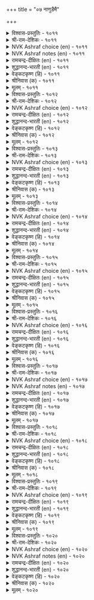 +++
title = "०७ नाणुडैमै"

+++

<details><summary>विश्वास-प्रस्तुतिः - १०११</summary>

करुमत्ताल् नाणुदल् नाणुन् दिरुनुदल्  
नल्लवर् नाणुप् पिऱ। १०११  
</details>

<details><summary>श्री-राम-देशिकः - १०११</summary>

अधिकारः १०२. लज्जशीलता  
अकृत्यकरणोत्पन्नलज्जा लज्जेति कथ्यते ।  
नारीणां सहजा लज्जा ततो भिन्नैव दृश्यते ॥ १०११॥
</details>

<details><summary>NVK Ashraf choice (en) - १०११</summary>

१०११  
Real shyness is to shy away from shameful acts.  
The rest are like shyness of pretty women.  
(N.V.K. Ashraf)  
</details>

<details><summary>NVK Ashraf notes (en) - १०११</summary>

१०११. An alternate translation given by (J. Narayanaswamy) will explain this better: “Sense of shame to harmful acts and the blushing of pretty faces in modesty, are not the same”.
</details>

<details><summary>रामचन्द्र-दीक्षितः (en) - १०११</summary>

1011 karumattāl nāṇutal nāṇut tirunutal  
nallavar nāṇup piṟa.

1011\. True modesty shrinks from littleness. All other forms of modesty are womanish.  
</details>

<details><summary>शुद्धानन्द-भारती (en) - १०११</summary>

1\. கருமத்தால் நாணுதல் நாணுத்; திருநுதல்  
நல்லவர் நாணுப் பிற.  
To shrink from evil deed is shame  
The rest is blush of fair-faced dame.        1011  
</details>

<details><summary>वेङ्कटकृष्ण (हि) - १०११</summary>

1011
लज्जित होना कर्म से, लज्जा रही बतौर ।  
सुमुखी कुलांगना-सुलभ, लज्जा है कुछ और ॥
</details>

<details><summary>श्रीनिवास (क) - १०११</summary>

1011. तानु माडिद हेय कार्यगळिगागि नाचुवुदे विनयवन्तिकॆयॆनिसुवुदु; अदल्लदॆ सुन्दराङ्गनॆयर
(स्वाभाविक) बाचिकॆयु बेरॆ बगॆयदु.

</details>

<details><summary>मूलम् - १०११</summary>

करुमत्ताल् नाणुदल् नाणुन् दिरुनुदल्  
नल्लवर् नाणुप् पिऱ। १०११  
</details>

<details><summary>विश्वास-प्रस्तुतिः - १०१२</summary>

ऊणुडै ऎच्चम् उयिर्क्कॆल्लाम् वेऱल्ल  
नाणुडैमै मान्दर् सिऱप्पु। १०१२  
</details>

<details><summary>श्री-राम-देशिकः - १०१२</summary>

अन्नं वस्त्रं तथान्यानि समानि स्युर्नृणां भुवि ।  
सतां लज्जाविशिष्टत्वं विशेषगुण उच्यते ॥ १०१२॥
</details>

<details><summary>NVK Ashraf choice (en) - १०१२</summary>

१०१२  
Food, clothing and the rest are common to all.  
Distinction comes from sensitivity to shame. *  
(P.S. Sundaram)  
</details>

<details><summary>रामचन्द्र-दीक्षितः (en) - १०१२</summary>

1012 ūṇuṭai eccam uyirkkellām vēṟalla  
nāṇuṭaimai māntar ciṟappu.

1012\. Common to all human beings are food and clothing and other necessaries of life. But what distinguishes them is modesty.  
</details>

<details><summary>शुद्धानन्द-भारती (en) - १०१२</summary>

2\. ஊணுடை எச்சம் உயிர்க்கெல்லாம் வேறல்ல  
நாணுடைமை மாந்தர் சிறப்பு.  
Food, dress and such are one for all  
Modesty marks the higher soul.        1012  
</details>

<details><summary>वेङ्कटकृष्ण (हि) - १०१२</summary>

1012
अन्न वस्त्र इत्यादि हैं, सब के लिये समान ।  
सज्जन की है श्रेष्ठता, होना लज्जावान ॥
</details>

<details><summary>श्रीनिवास (क) - १०१२</summary>

1012. ऊट, बट्टॆ मिक्कॆल्लवुगळू जीविगळिगॆल्ल सामान्यवाद गुण; आदरॆ विनयवन्तिकॆयन्नु गळिसुवुदु सद्गुणवुळ्ळ
मानवर विशिष्ट गुण.

</details>

<details><summary>मूलम् - १०१२</summary>

ऊणुडै ऎच्चम् उयिर्क्कॆल्लाम् वेऱल्ल  
नाणुडैमै मान्दर् सिऱप्पु। १०१२  
</details>

<details><summary>विश्वास-प्रस्तुतिः - १०१३</summary>

ऊऩैक् कुऱित्त उयिरॆल्लाम् नाण्ऎऩ्ऩुम्  
नऩ्मै कुऱित्तदु साल्बु। १०१३  
</details>

<details><summary>श्री-राम-देशिकः - १०१३</summary>

यथा शरीरमालम्ब्य वर्तन्ते जीवराशयः ।  
लज्जामाश्रित्य वर्तेत् महत्वाख्यगुणस्तथा ॥ १०१३॥
</details>

<details><summary>NVK Ashraf choice (en) - १०१३</summary>

१०१३  
All souls abide in the body  
And the goodness called modesty in perfection.  
(N.V.K. Ashraf)  
</details>

<details><summary>रामचन्द्र-दीक्षितः (en) - १०१३</summary>

1013 ūṉaik kuṟitta uyirellām nāṇeṉṉum  
naṉmai kuṟittatu cālpu.

1013\. Man clings to his body. The noble clings to modesty.  
</details>

<details><summary>शुद्धानन्द-भारती (en) - १०१३</summary>

3\. ஊனைக் குறித்த உயிரெல்லாம் நாண்என்னும்  
நன்மை குறித்தது சால்பு.  
All lives have their lodge in flesh  
Perfection has its home in blush.        1013  
</details>

<details><summary>वेङ्कटकृष्ण (हि) - १०१३</summary>

1013
सभी प्राणियों के लिये, आश्रय तो है देह ।  
रखती है गुण-पूर्णता, लज्जा का शुभ गेह ॥
</details>

<details><summary>श्रीनिवास (क) - १०१३</summary>

1013. ऎल्ला जीविगळिगू मांस मज्जॆगळिन्द कूडिद शरीरवे नॆलॆयागिरुवन्तॆ, सज्जनिकॆगॆ नाचिकॆयॆन्नुव
नम्रगुणवे नॆलॆयागिरुवुदु.

</details>

<details><summary>मूलम् - १०१३</summary>

ऊऩैक् कुऱित्त उयिरॆल्लाम् नाण्ऎऩ्ऩुम्  
नऩ्मै कुऱित्तदु साल्बु। १०१३  
</details>

<details><summary>विश्वास-प्रस्तुतिः - १०१४</summary>

अणिअऩ्ऱो नाणुडैमै साऩ्ऱोर्क्कु अह्दिऩ्ऱेल्  
पिणिअऩ्ऱो पीडु नडै। १०१४  
</details>

<details><summary>श्री-राम-देशिकः - १०१४</summary>

लज्जैवाभरणं लोके गुणज्ञानां महात्मनाम् ।  
गभीरगमनं तेषां लज्जाभावे न शोभते ॥ १०१४॥
</details>

<details><summary>NVK Ashraf choice (en) - १०१४</summary>

१०१४  
Is not modesty the jewel of the great,  
And without it a curse for their pride and demeanor? *  
(Satguru Subramuniyaswami), (N.V.K. Ashraf)  
</details>

<details><summary>रामचन्द्र-दीक्षितः (en) - १०१४</summary>

1014 aṇiyaṉṟō nāṇuṭaimai cāṉṟōrkku aḵtiṉṟēl  
piṇiyaṉṟō pīṭu naṭai.

1014\. Disgraceful is the painted pomp of the life of the immodest.  
</details>

<details><summary>शुद्धानन्द-भारती (en) - १०१४</summary>

4\. அணிஅன்றோ நாணுடைமை சான்றோர்க்கு அஃதின்றேல்  
பிணிஅன்றோ பீடு நடை.  
Shame is the jewel of dignity  
Shameless swagger is vanity.        1014  
</details>

<details><summary>वेङ्कटकृष्ण (हि) - १०१४</summary>

1014
भूषण महानुभाव का, क्या नहिं लज्जा-भाव ।  
उसके बिन गंभीर गति, क्या नहिं रोग-तनाव ॥
</details>

<details><summary>श्रीनिवास (क) - १०१४</summary>

1014. सज्जनरिगॆ विनयवन्तिकॆ ऎन्नुवुदु ऒन्दु अलङ्कारवल्लवे? आ अलङ्कारविल्लदॆ होदल्लि दॊड्ड रीतिय
नडॆयु ऒन्दु कुत्तु (रोग) ऎनिसिकॊळ्ळुवुदिल्लवॆ?

</details>

<details><summary>मूलम् - १०१४</summary>

अणिअऩ्ऱो नाणुडैमै साऩ्ऱोर्क्कु अह्दिऩ्ऱेल्  
पिणिअऩ्ऱो पीडु नडै। १०१४  
</details>

<details><summary>विश्वास-प्रस्तुतिः - १०१५</summary>

पिऱर्बऴियुम् तम्बऴियुम् नाणुवार् नाणुक्कु  
उऱैबदि ऎऩ्ऩुम् उलगु। १०१५  
</details>

<details><summary>श्री-राम-देशिकः - १०१५</summary>

अन्यैः प्राप्तापवादं च स्वेन प्राप्तमभूदिति ।  
मत्वा यो लज्जते लज्जास्थानं तं मन्यते जनः ॥ १०१५॥
</details>

<details><summary>NVK Ashraf choice (en) - १०१५</summary>

१०१५  
To the world, the sense of shame resides in them  
Who blush for their and others’ blame. *  
( Shuddhananda Bharatiar)  
</details>

<details><summary>रामचन्द्र-दीक्षितः (en) - १०१५</summary>

1015 piṟarpaḻiyum tampaḻipōl nāṇuvār nāṇukku  
uṟaipati eṉṉum ulaku.

1015\. The world finds the very abode of modesty in one who dreads one’s infamy and that of others.  
</details>

<details><summary>शुद्धानन्द-भारती (en) - १०१५</summary>

5\. பிறர்பழியும் தம்பழியும் நாணுவார் நாணுக்கு  
உறைபதி என்னும் உலகு.  
In them resides the sense of shame  
Who blush for their and other's blame.        1015  
</details>

<details><summary>वेङ्कटकृष्ण (हि) - १०१५</summary>

1015
लज्जित है, जो देख निज, तथा पराया दोष ।  
उनको कहता है जगत, ‘यह लज्जा का कोष’ ॥
</details>

<details><summary>श्रीनिवास (क) - १०१५</summary>

1015. इतरर मेलिन निन्दॆगागली, तम्म मेलिन निन्दॆगागली नाचिकॊळ्ळुव स्वभाववुळ्ळवरन्नु विनयवन्तिकॆय
आवासस्थानवागिरुवरॆन्दु लोकवु हेळुत्तदॆ.

</details>

<details><summary>मूलम् - १०१५</summary>

पिऱर्बऴियुम् तम्बऴियुम् नाणुवार् नाणुक्कु  
उऱैबदि ऎऩ्ऩुम् उलगु। १०१५  
</details>

<details><summary>विश्वास-प्रस्तुतिः - १०१६</summary>

नाण्वेलि कॊळ्ळादु मऩ्ऩो वियऩ्ञालम्  
पेणलर् मेला यवर्। १०१६  
</details>

<details><summary>श्री-राम-देशिकः - १०१६</summary>

निजात्मरक्षणोपायलज्जामप्राप्य सज्जनाः ।  
विपुलां पृथिवीं चापि लब्धुं नेच्छन्ति सर्वदा ॥ १०१६॥
</details>

<details><summary>NVK Ashraf choice (en) - १०१६</summary>

१०१६  
The great would rather defend with modesty's barricade  
Than breach it to acquire the vast world. *  
(Satguru Subramuniyaswami)  
</details>

<details><summary>रामचन्द्र-दीक्षितः (en) - १०१६</summary>

1016 nāṇvēli koḷḷātu maṉṉō viyaṉñālam  
pēṇalar mēlā yavar.

1016\. The great prefer modesty to the riches of the world.  
</details>

<details><summary>शुद्धानन्द-भारती (en) - १०१६</summary>

6\. நாண்வேலி கொள்ளாது மன்னோ வியன்ஞாலம்  
பேணலர் மேலா யவர்.  
The great refuse the wonder-world  
Without modesty's hedge and shield.        1016  
</details>

<details><summary>वेङ्कटकृष्ण (हि) - १०१६</summary>

1016
लज्जा को घेरा किये, बिना सुरक्षण-योग ।  
चाहेंगे नहिं श्रेष्ठ जन, विस्तृत जग का भोग ॥
</details>

<details><summary>श्रीनिवास (क) - १०१६</summary>

1016. विनयवन्तिकॆयॆम्ब बेलियन्नु तम्म सुत्त हाकिकॊळ्ळदॆ, मेलादवरु (दॊड्डवरु) ई विशालवाद
प्रपञ्चदल्लि बालुवॆ नडॆसलु इच्चिसुवुदिल्ल.

</details>

<details><summary>मूलम् - १०१६</summary>

नाण्वेलि कॊळ्ळादु मऩ्ऩो वियऩ्ञालम्  
पेणलर् मेला यवर्। १०१६  
</details>

<details><summary>विश्वास-प्रस्तुतिः - १०१७</summary>

नाणाल् उयिरैत् तुऱप्पर् उयिर्प्पॊरुट्टाल्  
नाण्दुऱवार् नाणाळ् पवर्। १०१७  
</details>

<details><summary>श्री-राम-देशिकः - १०१७</summary>

लज्जायुता नराः प्राणान् लज्जार्थं विसृजन्त्यपि ।  
प्राणरक्षाकृते लज्जां न मुञ्चन्ति कदापि ते ॥ १०१७॥
</details>

<details><summary>NVK Ashraf choice (en) - १०१७</summary>

१०१७  
Men of honour give up life for honour’s sake,  
But never abandon honour to save life. *  
(C. Rajagopalachari)  
</details>

<details><summary>NVK Ashraf notes (en) - १०१७</summary>

१०१७. Compare with ९६२. “Those who desire fame with honour will not sacrifice honour for fame” – (P.S. Sundaram)
</details>

<details><summary>रामचन्द्र-दीक्षितः (en) - १०१७</summary>

1017 nāṇāl uyirait tuṟappar uyirpporuṭṭāl  
nāṇtuṟavār nāṇāḷ pavar.

1017\. Better retain modesty than cling to life. The noble would rather die than lose modesty.  
</details>

<details><summary>शुद्धानन्द-भारती (en) - १०१७</summary>

7\. நாணால் உயிரைத் துறப்பர் உயிர்ப்பொருட்டால்  
நாண்துறவார் நாண்ஆள் பவர்.  
For shame their life the shame-sensed give  
Loss of shame they won't outlive.        1017  
</details>

<details><summary>वेङ्कटकृष्ण (हि) - १०१७</summary>

1017
लज्जा-पालक त्याग दें, लज्जा के हित प्राण ।  
लज्जा को छोड़ें नहीं, रक्षित रखने जान ॥
</details>

<details><summary>श्रीनिवास (क) - १०१७</summary>

1017. विनयवे तम्म गुणवागि उळ्ळवरु अदक्कागि तम्म जीववन्नु कॊडुवरु; जीववन्नु कापाडुव हणक्कागि
तम्म विनयवन्नु (ऎन्दिगू) बिडुवुदिल्ल

</details>

<details><summary>मूलम् - १०१७</summary>

नाणाल् उयिरैत् तुऱप्पर् उयिर्प्पॊरुट्टाल्  
नाण्दुऱवार् नाणाळ् पवर्। १०१७  
</details>

<details><summary>विश्वास-प्रस्तुतिः - १०१८</summary>

पिऱर्नाणत् तक्कदु ताऩ्नाणा ऩायिऩ्  
अऱम्नाणत् तक्कदु उडैत्तु। १०१८  
</details>

<details><summary>श्री-राम-देशिकः - १०१८</summary>

यदीयकृत्यं दृष्टान्ये भवेयुर्व्रीडयान्विताः ।  
स्वयं न लज्जितो भूयात् तं धर्मो व्रीडया त्यजेत् ॥ १०१८॥
</details>

<details><summary>NVK Ashraf choice (en) - १०१८</summary>

१०१८  
Virtue will shy away from one who does not shy away  
From what others shy from. *  
(P.S. Sundaram)  
</details>

<details><summary>रामचन्द्र-दीक्षितः (en) - १०१८</summary>

1018 piṟarnāṇat takkatu tāṉnāṇāṉ āyiṉ  
aṟamnāṇat takkatu uṭaittu.

1018\. One who does not shrink from what others blush at knows no righteousness.  
</details>

<details><summary>शुद्धानन्द-भारती (en) - १०१८</summary>

8\. பிறர்நாணத் தக்கது தான்நாணா னாயின்  
அறம்நாணத் தக்கது உடைத்து.  
Virtue is much ashamed of him  
Who shameless does what others shame.        1018  
</details>

<details><summary>वेङ्कटकृष्ण (हि) - १०१८</summary>

1018
अन्यों को लज्जित करे, करते ऐसे कर्म ।  
उससे खुद लज्जित नहीं, तो लज्जित हो धर्म ॥
</details>

<details><summary>श्रीनिवास (क) - १०१८</summary>

1018. इतररु नाचुवन्थ हीनकॆलसक्कॆ तानु नाचदॆ इरुव पक्षदल्लि धर्मवु अन्थवनन्नु कण्डु नाचि कैबिडुत्तदॆ.

</details>

<details><summary>मूलम् - १०१८</summary>

पिऱर्नाणत् तक्कदु ताऩ्नाणा ऩायिऩ्  
अऱम्नाणत् तक्कदु उडैत्तु। १०१८  
</details>

<details><summary>विश्वास-प्रस्तुतिः - १०१९</summary>

कुलञ्जुडुम् कॊळ्गै पिऴैप्पिऩ् नलञ्जुडुम्  
नाणिऩ्मै निऩ्ऱक् कडै। १०१९  
</details>

<details><summary>श्री-राम-देशिकः - १०१९</summary>

चारित्रहानिः कस्यापि नाशयेत् कुलगौरवम् ।  
कस्यचित् सकलं श्रेयो लज्जाभावो व्यपोहति ॥ १०१९॥
</details>

<details><summary>NVK Ashraf choice (en) - १०१९</summary>

१०१९  
Lapse in manners injures the family,  
But every good is lost by lack of shame. *  
( Shuddhananda Bharatiar), (P.S. Sundaram)  
</details>

<details><summary>रामचन्द्र-दीक्षितः (en) - १०१९</summary>

1019 kulañcuṭum koḷkai piḻaippiṉ nalañcuṭum  
nāṇiṉmai niṉṟak kaṭai.

1019\. Lack of decorum disgraces a home; lack of modesty destroys everything good.  
</details>

<details><summary>शुद्धानन्द-भारती (en) - १०१९</summary>

9\. குலஞ்சுடும் கொள்கை பிழைப்பின் நலஞ்சுடும்  
நாணின்மை நின்றக் கடை.  
Lapse in manners injures the race  
Want of shame harms every good grace.        1019  
</details>

<details><summary>वेङ्कटकृष्ण (हि) - १०१९</summary>

1019
यदि चूके सिद्धान्त से, तो होगा कुल नष्ट ।  
स्थाई हो निर्लज्जता, तो हों सब गुण नष्ट ॥
</details>

<details><summary>श्रीनिवास (क) - १०१९</summary>

1019. ऒब्बनु नडतॆ तप्पिदरॆ, अदु अवन कुलवन्नु सुट्टु नाशमाडुत्तदॆ; विनयवन्नु कैबिट्टरॆ अदु अवन
एळ्गॆयॆल्लवन्नू नाश माडुत्तदॆ.

</details>

<details><summary>मूलम् - १०१९</summary>

कुलञ्जुडुम् कॊळ्गै पिऴैप्पिऩ् नलञ्जुडुम्  
नाणिऩ्मै निऩ्ऱक् कडै। १०१९  
</details>

<details><summary>विश्वास-प्रस्तुतिः - १०२०</summary>

नाण्अगत् तिल्लार् इयक्कम् मरप्पावै  
नाणाल् उयिर्मरुट्टि अऱ्ऱु। १०२०  
</details>

<details><summary>श्री-राम-देशिकः - १०२०</summary>

लज्जाहीनमनस्कानां प्राणेन सह जीवनम् ।  
सूत्रबद्धचलद्दारुप्रतिमातौल्यमावहेत् ॥ १०२०॥
</details>

<details><summary>NVK Ashraf choice (en) - १०२०</summary>

१०२०  
The moves of those devoid of conscience  
Are like those of puppets moved by a string. *  
(K. Kannan)  
</details>

<details><summary>NVK Ashraf notes (en) - १०२०</summary>

१०२०. Compare with १०५८. “Without beggars this vast scenic world would be a stage of puppets that come and go” - (N.V.K. Ashraf)
</details>

<details><summary>रामचन्द्र-दीक्षितः (en) - १०२०</summary>

1020 nāṇakattu illār iyakkam marappāvai  
nāṇāl uyirmaruṭṭi aṟṟu.

1020\. The activity of those lacking in modesty is like that of a marionette.  
</details>

<details><summary>शुद्धानन्द-भारती (en) - १०२०</summary>

10\. நாண்அகத் தில்லார் இயக்கம் மரப்பாவை  
நாணால் உயிர்மருட்டி யற்று.  
Movements of the shameless in heart  
Are string-led puppet show in fact.        1020  
</details>

<details><summary>वेङ्कटकृष्ण (हि) - १०२०</summary>

1020
कठपुथली में सूत्र से, है जीवन-आभास ।  
त्यों है लज्जाहीन में, चैतन्य का निवास ॥
</details>

<details><summary>श्रीनिवास (क) - १०२०</summary>

1020. अन्तरङ्गदल्लि नाचिकॆ पडॆदिरुववरु लोकदल्लि ओडाडुवुदु, सूत्रद दारदिन्द चलिसुत्त जीवविरुवन्तॆ
भ्रमॆयन्नु हुट्टिसुव मरद बॊम्बॆयन्नु होलुवुदु.
</details>

<details><summary>मूलम् - १०२०</summary>

नाण्अगत् तिल्लार् इयक्कम् मरप्पावै  
नाणाल् उयिर्मरुट्टि अऱ्ऱु। १०२०  
</details>

